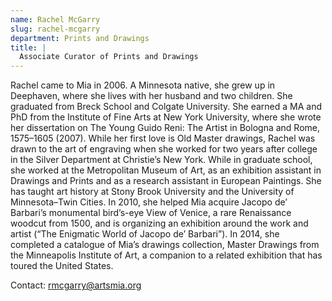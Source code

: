 ```yaml
---
name: Rachel McGarry
slug: rachel-mcgarry
department: Prints and Drawings
title: |
  Associate Curator of Prints and Drawings
---
```


Rachel came to Mia in 2006. A Minnesota native, she grew up in Deephaven, where she lives with her husband and two children. She graduated from Breck School and Colgate University. She earned a MA and PhD from the Institute of Fine Arts at New York University, where she wrote her dissertation on The Young Guido Reni: The Artist in Bologna and Rome, 1575–1605 (2007). While her first love is Old Master drawings, Rachel was drawn to the art of engraving when she worked for two years after college in the Silver Department at Christie’s New York. While in graduate school, she worked at the Metropolitan Museum of Art, as an exhibition assistant in Drawings and Prints and as a research assistant in European Paintings. She has taught art history at Stony Brook University and the University of Minnesota–Twin Cities. In 2010, she helped Mia acquire Jacopo de’ Barbari’s monumental bird’s-eye View of Venice, a rare Renaissance woodcut from 1500, and is organizing an exhibition around the work and artist (“The Enigmatic World of Jacopo de’ Barbari”). In 2014, she completed a catalogue of Mia’s drawings collection, Master Drawings from the Minneapolis Institute of Art, a companion to a related exhibition that has toured the United States.

Contact: [rmcgarry@artsmia.org](mailto:rmcgarry@artsmia.org)
